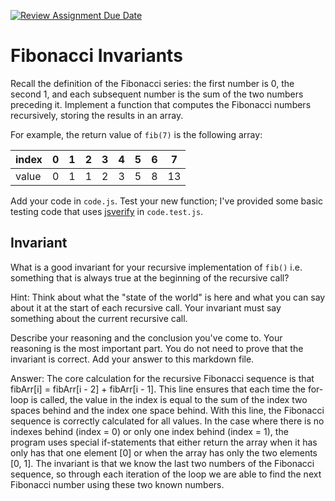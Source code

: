 [![Review Assignment Due Date](https://classroom.github.com/assets/deadline-readme-button-24ddc0f5d75046c5622901739e7c5dd533143b0c8e959d652212380cedb1ea36.svg)](https://classroom.github.com/a/rzkZS2Jf)
# Fibonacci Invariants

Recall the definition of the Fibonacci series: the first number is 0, the second
1, and each subsequent number is the sum of the two numbers preceding it.
Implement a function that computes the Fibonacci numbers recursively, storing
the results in an array.

For example, the return value of `fib(7)` is the following array:

| index |  0  |  1  |  2  |  3  |  4  |  5  |  6  |  7  |
| ----- | --- | --- | --- | --- | --- | --- | --- | --- |
| value |  0  |  1  |  1  |  2  |  3  |  5  |  8  |  13 |

Add your code in `code.js`. Test your new function; I've provided some basic
testing code that uses [jsverify](https://jsverify.github.io/) in
`code.test.js`.

## Invariant

What is a good invariant for your recursive implementation of `fib()`
i.e. something that is always true at the beginning of the recursive call?

Hint: Think about what the "state of the world" is here and what you can say
about it at the start of each recursive call. Your invariant must say something
about the current recursive call.

Describe your reasoning and the conclusion you've come to. Your reasoning is the
most important part. You do not need to prove that the invariant is correct. Add
your answer to this markdown file.

Answer:
The core calculation for the recursive Fibonacci sequence is that fibArr[i] = fibArr[i - 2] + fibArr[i - 1].
This line ensures that each time the for-loop is called, the value in the index is equal to the sum of the
index two spaces behind and the index one space behind. With this line, the Fibonacci sequence is correctly
calculated for all values.
In the case where there is no indexes behind (index = 0) or only one index behind (index = 1), the program 
uses special if-statements that either return the array when it has only has that one element [0] or when 
the array has only the two elements [0, 1].
The invariant is that we know the last two numbers of the Fibonacci sequence, so through each iteration of 
the loop we are able to find the next Fibonacci number using these two known numbers.
